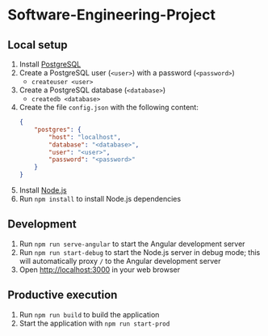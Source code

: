 # Software-Engineering-Project

## Local setup
1. Install [PostgreSQL](https://www.postgresql.org)
2. Create a PostgreSQL user (`<user>`) with a password (`<password>`)
    - `createuser <user>`
3. Create a PostgreSQL database (`<database>`)
    - `createdb <database>`
4. Create the file `config.json` with the following content:
    ```json
    {
        "postgres": {
            "host": "localhost",
            "database": "<database>",
            "user": "<user>",
            "password": "<password>"
        }
    }
    ```
1. Install [Node.js](https://nodejs.org)
5. Run `npm install` to install Node.js dependencies

## Development
1. Run `npm run serve-angular` to start the Angular development server
2. Run `npm run start-debug` to start the Node.js server in debug mode; this will automatically proxy `/` to the Angular development server
3. Open [http://localhost:3000](http://localhost:3000) in your web browser

## Productive execution
1. Run `npm run build` to build the application
2. Start the application with `npm run start-prod`
